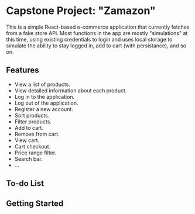 # Capstone Project: "Zamazon"

This is a simple React-based e-commerce application that currently fetches from a fake store API. Most functions in the app are mostly "simulations" at this time, using existing credentials to login and uses local storage to simulate the ability to stay logged in, add to cart (with persistance), and so on.

## Features

- View a list of products.
- View detailed information about each product.
- Log in to the application.
- Log out of the application.
- Register a new account.
- Sort products.
- Filter products.
- Add to cart.
- Remove from cart.
- View cart.
- Cart checkout.
- Price range filter.
- Search bar.
- ...

## To-do List

## Getting Started
